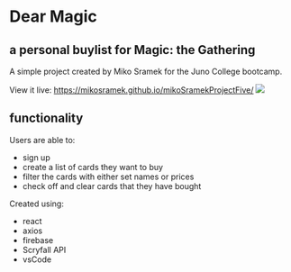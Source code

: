 # Dear Magic
## a personal buylist for Magic: the Gathering

A simple project created by Miko Sramek for the Juno College bootcamp.

View it live: https://mikosramek.github.io/mikoSramekProjectFive/
![](https://i.imgur.com/DpQKJ3q.png)
## functionality
Users are able to:
 - sign up
 - create a list of cards they want to buy
 - filter the cards with either set names or prices
 - check off and clear cards that they have bought
 
Created using:
  - react 
  - axios
  - firebase
  - Scryfall API
  - vsCode


